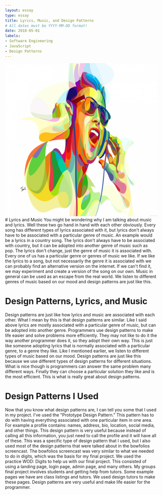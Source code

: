 ```yaml
---
layout: essay
type: essay
title: Lyrics, Music, and Design Patterns  
# All dates must be YYYY-MM-DD format!
date: 2018-05-01
labels: 
- Software Engineering 
- JavaScript
- Design Patterns
---
```

<img class="ui medium left floated image" src="/images/music.jpeg">
# Lyrics and Music 
You might be wondering why I am talking about music and lyrics. Well these two go hand in hand with each other obviously. Every song has different types of lyrics associated with it, but lyrics don't always have to be associated with a particular genre of music. An example would be a lyrics in a country song. The lyrics don't always have to be associated with country, but it can be adopted into another genre of music such as pop. The lyrics don't change, just the genre of music it is associated with. Every one of us has a particular genre or genres of music we like. If we like the lyrics to a song, but not necessarily the genre it is associated with we can probably find an alternative version on the internet. If we can't find it, we may experiment and create a version of the song on our own. Music in general can be used as an escape from the real world. We listen to different genres of music based on our mood and design patterns are just like this. 

# Design Patterns, Lyrics, and Music
Design patterns are just like how lyrics and music are associated with each other. What I mean by this is that design patterns are similar. Like I said above lyrics are mostly associated with a particular genre of music, but can be adopted into another genre. Programmers use design patterns to make life easier and solve problems more efficiently. They may not like to do it the way another programmer does it, so they adopt their own way. This is just like someone adopting lyrics that is normally associated with a particular genre, to a genre they like. Like I mentioned earlier, we listen to different types of music based on our mood. Design patterns are just like this because we use different types of design patterns for different situations. What is nice though is programmers can answer the same problem many different ways. Finally they can choose a particular solution they like and is the most efficient. This is what is really great about design patterns. 

# Design Patterns I Used 
Now that you know what design patterns are, I can tell you some that I used in my project. I've used the "Prototype Design Pattern." This pattern has to do with having everything associated with one particular item in one area. For example a profile contains: names, address, bio, location, social media, and other things. This design pattern is very useful because instead of calling all this information, you just need to call the profile and it will have all of these. This was a specific type of design pattern that I used, but I also used most of the design patterns that were talked about in the bowfolios screencast. The bowfolios screencast was very similar to what we needed to do in digits, which was the basis for my final project. We used the practice WOD: Digits to help us with our final project. This consisted of using a landing page, login page, admin page, and many others. My groups final project involves students and getting help from tutors. Some example pages we have are class listings and tutors. We used design tutors to make these pages. Design patterns are very useful and make life easier for the programmer.
